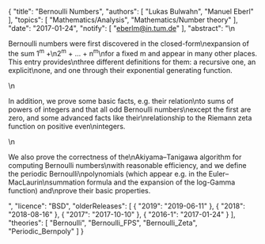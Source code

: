{
    "title": "Bernoulli Numbers",
    "authors": [
        "Lukas Bulwahn",
        "Manuel Eberl"
    ],
    "topics": [
        "Mathematics/Analysis",
        "Mathematics/Number theory"
    ],
    "date": "2017-01-24",
    "notify": [
        "eberlm@in.tum.de"
    ],
    "abstract": "\n<p>Bernoulli numbers were first discovered in the closed-form\nexpansion of the sum 1<sup>m</sup> +\n2<sup>m</sup> + &hellip; + n<sup>m</sup>\nfor a fixed m and appear in many other places. This entry provides\nthree different definitions for them: a recursive one, an explicit\none, and one through their exponential generating function.</p>\n<p>In addition, we prove some basic facts, e.g. their relation\nto sums of powers of integers and that all odd Bernoulli numbers\nexcept the first are zero, and some advanced facts like their\nrelationship to the Riemann zeta function on positive even\nintegers.</p>\n<p>We also prove the correctness of the\nAkiyama&ndash;Tanigawa algorithm for computing Bernoulli numbers\nwith reasonable efficiency, and we define the periodic Bernoulli\npolynomials (which appear e.g. in the Euler&ndash;MacLaurin\nsummation formula and the expansion of the log-Gamma function) and\nprove their basic properties.</p>",
    "licence": "BSD",
    "olderReleases": [
        {
            "2019": "2019-06-11"
        },
        {
            "2018": "2018-08-16"
        },
        {
            "2017": "2017-10-10"
        },
        {
            "2016-1": "2017-01-24"
        }
    ],
    "theories": [
        "Bernoulli",
        "Bernoulli_FPS",
        "Bernoulli_Zeta",
        "Periodic_Bernpoly"
    ]
}